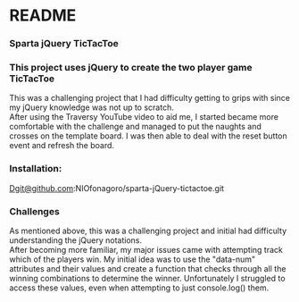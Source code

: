 # README

### Sparta jQuery TicTacToe

### This project uses jQuery to create the two player game TicTacToe
This was a challenging project that I had difficulty getting to grips with since my jQuery knowledge was not up to scratch.
<br>
After using the Traversy YouTube video to aid me, I started became more comfortable with the challenge and managed to put the naughts and crosses on the template board. I was then able to deal with the reset button event and refresh the board.
 
### Installation:
Dgit@github.com:NIOfonagoro/sparta-jQuery-tictactoe.git
### Challenges
As mentioned above, this was a challenging project and initial had difficulty understanding the jQuery notations.
<br>
After becoming more familiar, my major issues came with attempting track which of the players win. My initial idea was to use the "data-num" attributes and their values and create a function that checks through all the winning combinations to determine the winner. Unfortunately I struggled to access these values, even when attempting to just console.log() them.
<br>